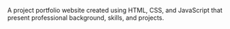 
A project portfolio website created using HTML, CSS, and JavaScript that present professional background, skills, and projects.
